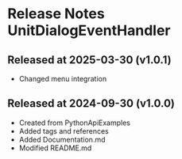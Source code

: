 # Release Notes UnitDialogEventHandler

## Released at 2025-03-30 (v1.0.1)

* Changed menu integration

## Released at 2024-09-30 (v1.0.0)

* Created from PythonApiExamples
* Added tags and references
* Added Documentation.md
* Modified README.md
